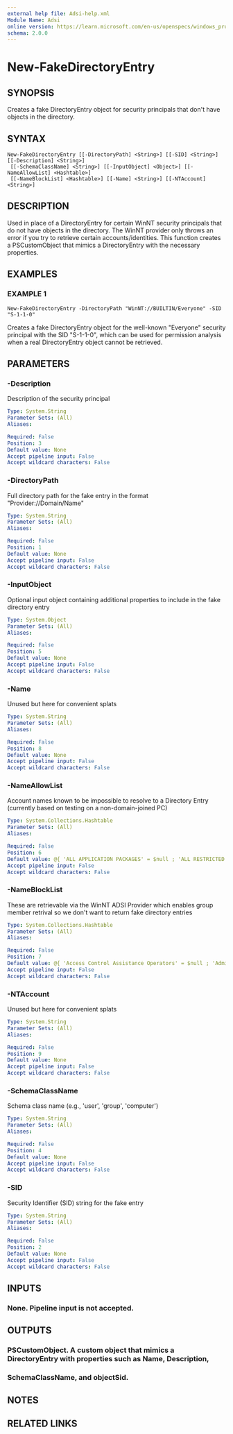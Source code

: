 ```yaml
---
external help file: Adsi-help.xml
Module Name: Adsi
online version: https://learn.microsoft.com/en-us/openspecs/windows_protocols/ms-dtyp/11e1608c-6169-4fbc-9c33-373fc9b224f4#Appendix_A_34
schema: 2.0.0
---
```


# New-FakeDirectoryEntry

## SYNOPSIS
Creates a fake DirectoryEntry object for security principals that don't have objects in the directory.

## SYNTAX

```
New-FakeDirectoryEntry [[-DirectoryPath] <String>] [[-SID] <String>] [[-Description] <String>]
 [[-SchemaClassName] <String>] [[-InputObject] <Object>] [[-NameAllowList] <Hashtable>]
 [[-NameBlockList] <Hashtable>] [[-Name] <String>] [[-NTAccount] <String>]
```

## DESCRIPTION
Used in place of a DirectoryEntry for certain WinNT security principals that do not have objects in the directory.
The WinNT provider only throws an error if you try to retrieve certain accounts/identities.
This function creates a PSCustomObject that mimics a DirectoryEntry with the necessary properties.

## EXAMPLES

### EXAMPLE 1
```
New-FakeDirectoryEntry -DirectoryPath "WinNT://BUILTIN/Everyone" -SID "S-1-1-0"
```

Creates a fake DirectoryEntry object for the well-known "Everyone" security principal with the SID "S-1-1-0",
which can be used for permission analysis when a real DirectoryEntry object cannot be retrieved.

## PARAMETERS

### -Description
Description of the security principal

```yaml
Type: System.String
Parameter Sets: (All)
Aliases:

Required: False
Position: 3
Default value: None
Accept pipeline input: False
Accept wildcard characters: False
```

### -DirectoryPath
Full directory path for the fake entry in the format "Provider://Domain/Name"

```yaml
Type: System.String
Parameter Sets: (All)
Aliases:

Required: False
Position: 1
Default value: None
Accept pipeline input: False
Accept wildcard characters: False
```

### -InputObject
Optional input object containing additional properties to include in the fake directory entry

```yaml
Type: System.Object
Parameter Sets: (All)
Aliases:

Required: False
Position: 5
Default value: None
Accept pipeline input: False
Accept wildcard characters: False
```

### -Name
Unused but here for convenient splats

```yaml
Type: System.String
Parameter Sets: (All)
Aliases:

Required: False
Position: 8
Default value: None
Accept pipeline input: False
Accept wildcard characters: False
```

### -NameAllowList
Account names known to be impossible to resolve to a Directory Entry (currently based on testing on a non-domain-joined PC)

```yaml
Type: System.Collections.Hashtable
Parameter Sets: (All)
Aliases:

Required: False
Position: 6
Default value: @{ 'ALL APPLICATION PACKAGES' = $null ; 'ALL RESTRICTED APPLICATION PACKAGES' = $null ; 'ANONYMOUS LOGON' = $null ; 'Authenticated Users' = $null ; 'BATCH' = $null ; 'BUILTIN' = $null ; 'CREATOR GROUP' = $null ; 'CREATOR GROUP SERVER' = $null ; 'CREATOR OWNER' = $null ; 'CREATOR OWNER SERVER' = $null ; 'DIALUP' = $null ; 'ENTERPRISE DOMAIN CONTROLLERS' = $null ; 'Everyone' = $null ; 'INTERACTIVE' = $null ; 'internetExplorer' = $null ; 'IUSR' = $null ; 'LOCAL' = $null ; 'LOCAL SERVICE' = $null ; 'NETWORK' = $null ; 'NETWORK SERVICE' = $null ; 'OWNER RIGHTS' = $null ; 'PROXY' = $null ; 'RDS Endpoint Servers' = $null ; 'RDS Management Servers' = $null ; 'RDS Remote Access Servers' = $null ; 'REMOTE INTERACTIVE LOGON' = $null ; 'RESTRICTED' = $null ; 'SELF' = $null ; 'SERVICE' = $null ; 'SYSTEM' = $null ; 'TERMINAL SERVER USER' = $null }
Accept pipeline input: False
Accept wildcard characters: False
```

### -NameBlockList
These are retrievable via the WinNT ADSI Provider which enables group member retrival so we don't want to return fake directory entries

```yaml
Type: System.Collections.Hashtable
Parameter Sets: (All)
Aliases:

Required: False
Position: 7
Default value: @{ 'Access Control Assistance Operators' = $null ; 'Administrators' = $null ; 'Backup Operators' = $null ; 'Cryptographic Operators' = $null ; 'DefaultAccount' = $null ; 'Distributed COM Users' = $null ; 'Event Log Readers' = $null ; 'Guests' = $null ; 'Hyper-V Administrators' = $null ; 'IIS_IUSRS' = $null ; 'Network Configuration Operators' = $null ; 'Performance Log Users' = $null ; 'Performance Monitor Users' = $null ; 'Power Users' = $null ; 'Remote Desktop Users' = $null ; 'Remote Management Users' = $null ; 'Replicator' = $null ; 'System Managed Accounts Group' = $null ; 'Users' = $null ; 'WinRMRemoteWMIUsers__' = $null }
Accept pipeline input: False
Accept wildcard characters: False
```

### -NTAccount
Unused but here for convenient splats

```yaml
Type: System.String
Parameter Sets: (All)
Aliases:

Required: False
Position: 9
Default value: None
Accept pipeline input: False
Accept wildcard characters: False
```

### -SchemaClassName
Schema class name (e.g., 'user', 'group', 'computer')

```yaml
Type: System.String
Parameter Sets: (All)
Aliases:

Required: False
Position: 4
Default value: None
Accept pipeline input: False
Accept wildcard characters: False
```

### -SID
Security Identifier (SID) string for the fake entry

```yaml
Type: System.String
Parameter Sets: (All)
Aliases:

Required: False
Position: 2
Default value: None
Accept pipeline input: False
Accept wildcard characters: False
```

## INPUTS

### None. Pipeline input is not accepted.
## OUTPUTS

### PSCustomObject. A custom object that mimics a DirectoryEntry with properties such as Name, Description,
### SchemaClassName, and objectSid.
## NOTES

## RELATED LINKS

